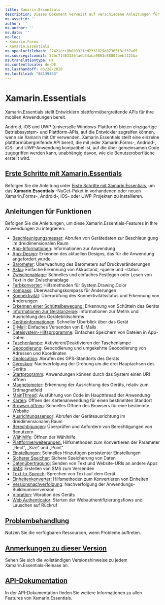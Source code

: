 ```yaml
---
title: Xamarin.Essentials
description: Dieses Dokument verweist auf verschiedene Anleitungen für Xamarin.Essentials, womit Entwicklern plattformübergreifende APIs für ihre mobilen Anwendungen bereitgestellt werden.
ms.assetid: ''
author: ''
ms.author: ''
ms.date: ''
no-loc:
- Xamarin.Forms
- Xamarin.Essentials
ms.openlocfilehash: 27421ecc8b089321cd2331829d87365f3cf37a65
ms.sourcegitcommit: 57bc714633364aeb34aba9803e88802bebf321ba
ms.translationtype: HT
ms.contentlocale: de-DE
ms.lasthandoff: 05/28/2020
ms.locfileid: "84139463"
---
```

# Xamarin.Essentials

Xamarin.Essentials stellt Entwicklern plattformübergreifende APIs für ihre mobilen Anwendungen bereit.

Android, iOS und UWP (universelle Windows-Plattform) bieten einzigartige Betriebssystem- und Plattform-APIs, auf die Entwickler zugreifen können, wenn sie Xamarin mit C# verwenden. Xamarin.Essentials stellt eine einzelne plattformübergreifende API bereit, die mit jeder Xamarin.Forms-, Android-, iOS- und UWP-Anwendung kompatibel ist, auf die über gemeinsamen Code zugegriffen werden kann, unabhängig davon, wie die Benutzeroberfläche erstellt wird.

## <a name="get-started-with-xamarinessentialsget-startedmdcontextxamarinxamarin-forms"></a>[Erste Schritte mit Xamarin.Essentials](get-started.md?context=xamarin/xamarin-forms)

Befolgen Sie die Anleitung unter [Erste Schritte mit Xamarin.Essentials](get-started.md), um das **Xamarin.Essentials** -NuGet-Paket in vorhandenen oder neuen Xamarin.Forms-, Android-, iOS- oder UWP-Projekten zu installieren.

## <a name="feature-guides"></a>Anleitungen für Funktionen

Befolgen Sie die Anleitungen, um diese Xamarin.Essentials-Features in Ihre Anwendungen zu integrieren:

* [Beschleunigungsmesser](accelerometer.md?context=xamarin/xamarin-forms): Abrufen von Gerätedaten zur Beschleunigung im dreidimensionalen Raum
* [App-Informationen](app-information.md?context=xamarin/xamarin-forms): Informationen zur Anwendung
* [App-Design](app-theme.md?context=xamarin/xamarin-forms): Erkennen des aktuellen Designs, das für die Anwendung angefordert wurde.
* [Barometer](barometer.md?context=xamarin/xamarin-forms): Überwachung des Barometers auf Druckveränderungen
* [Akku](battery.md?context=xamarin/xamarin-forms): Einfache Erkennung von Akkustand, -quelle und -status
* [Zwischenablage](clipboard.md?context=xamarin/xamarin-forms): Schnelles und einfaches Festlegen oder Lesen von Text in der Zwischenablage
* [Farbkonverter:](color-converters.md?context=xamarin/xamarin-forms) Hilfsmethoden für System.Drawing.Color
* [Kompass](compass.md?context=xamarin/xamarin-forms): Überwachungskompass für Änderungen
* [Konnektivität](connectivity.md?context=xamarin/xamarin-forms): Überprüfung des Konnektivitätsstatus und Erkennung von Änderungen
* [Erkennen einer Schüttelbewegung:](detect-shake.md?context=xamarin/xamarin-forms) Erkennung von Schütteln des Geräts
* [Informationen zur Gerätanzeige](device-display.md?context=xamarin/xamarin-forms): Informationen zur Metrik und Ausrichtung des Gerätebildschirms
* [Geräteinformationen](device-information.md?context=xamarin/xamarin-forms): Schneller Überblick über das Gerät
* [E-Mail](email.md?context=xamarin/xamarin-forms): Einfaches Versenden von E-Mails
* [Dateisystem-Hilfsprogramme](file-system-helpers.md?context=xamarin/xamarin-forms): Einfaches Speichern von Dateien in App-Daten
* [Taschenlampe](flashlight.md?context=xamarin/xamarin-forms): Aktivieren/Deaktivieren der Taschenlampe
* [Geocodierung](geocoding.md?context=xamarin/xamarin-forms): Geocodierung und umgekehrte Geocodierung von Adressen und Koordinaten
* [Geolocation](geolocation.md?context=xamarin/xamarin-forms): Abrufen des GPS-Standorts des Geräts
* [Gyroskop](gyroscope.md?context=xamarin/xamarin-forms): Nachverfolgung der Drehung um die drei Hauptachsen des Geräts
* [Startprogramm](launcher.md?context=xamarin/xamarin-forms): Anwendungen können durch das System einen URI öffnen
* [Magnetometer](magnetometer.md?context=xamarin/xamarin-forms): Erkennung der Ausrichtung des Geräts, relativ zum Erdmagnetfeld
* [MainThread](main-thread.md?content=xamarin/xamarin-forms): Ausführung von Code im Hauptthread der Anwendung
* [Karten](maps.md?content=xamarin/xamarin-forms): Öffnen der Kartenanwendung für einen bestimmten Standort
* [Browser öffnen](open-browser.md?context=xamarin/xamarin-forms): Schnelles Öffnen des Browsers für eine bestimmte Website
* [Ausrichtungssensor](orientation-sensor.md?context=xamarin/xamarin-forms): Abrufen der Geräteausrichtung im dreidimensionalen Raum
* [Berechtigungen](permissions.md?context=xamarin/xamarin-forms): Überprüfen und Anfordern von Berechtigungen von Benutzern
* [Wählhilfe](phone-dialer.md?context=xamarin/xamarin-forms): Öffnen der Wählhilfe
* [Plattformerweiterungen:](platform-extensions.md?context=xamarin/xamarin-forms) Hilfsmethoden zum Konvertieren der Parameter „Rect“, „Size“ und „Point“
* [Einstellungen](preferences.md?context=xamarin/xamarin-forms): Schnelles Hinzufügen persistenter Einstellungen
* [Sicherer Speicher](secure-storage.md?context=xamarin/xamarin-forms): Sichere Speicherung von Daten
* [Datenübertragung:](share.md?context=xamarin/xamarin-forms) Senden von Text und Website-URIs an andere Apps
* [SMS](sms.md?context=xamarin/xamarin-forms): Erstellen von SMS zum Versenden
* [Text-to-Speech](text-to-speech.md?context=xamarin/xamarin-forms): Sprechen von Text auf dem Gerät
* [Einheitenkonverter:](unit-converters.md?context=xamarin/xamarin-forms) Hilfsmethoden zum Konvertieren von Einheiten
* [Versionsnachverfolgung](version-tracking.md?context=xamarin/xamarin-forms): Nachverfolgung der Anwendungs- Buildnummerversion
* [Vibration](vibrate.md?context=xamarin/xamarin-forms): Vibration des Geräts
* [Web Authenticator](web-authenticator.md?context=xamarin/xamarin-forms): Starten der Webauthentifizierungsflows und Lauschen auf Rückruf

## <a name="troubleshooting"></a>[Problembehandlung](troubleshooting.md?context=xamarin/xamarin-forms)

Nutzen Sie die verfügbaren Ressourcen, wenn Probleme auftreten.

## <a name="release-notes"></a>[Anmerkungen zu dieser Version](https://docs.microsoft.com/xamarin/essentials/release-notes/)

Sehen Sie sich die vollständigen Versionshinweise zu jedem Xamarin.Essentials-Release an.

## <a name="api-documentation"></a>[API-Dokumentation](xref:Xamarin.Essentials)

In der API-Dokumentation finden Sie weitere Informationen zu allen Features von Xamarin.Essentials.
